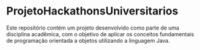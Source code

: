 # ProjetoHackathonsUniversitarios
Este repositório contém um projeto desenvolvido como parte de uma disciplina acadêmica, com o objetivo de aplicar os conceitos fundamentais de programação orientada a objetos utilizando a linguagem Java.

